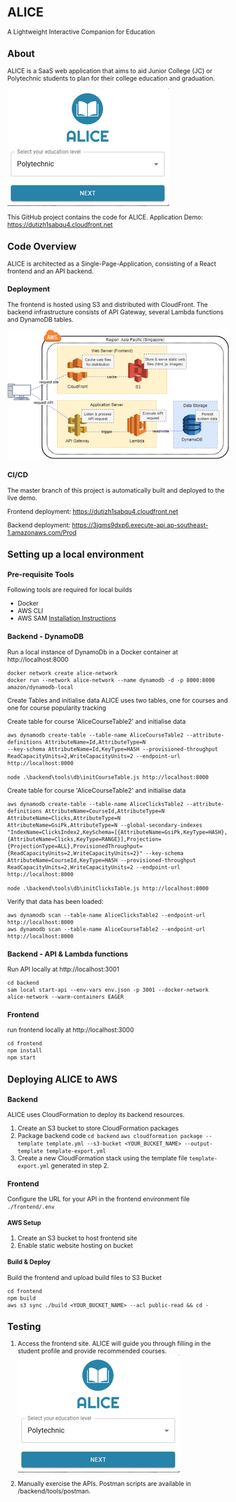 # ALICE 
A Lightweight Interactive Companion for Education

## About
ALICE is a SaaS web application that aims to aid Junior College (JC) or Polytechnic students to plan for their college education and graduation.

![ALICE](./docs/img/alice.png)

This GitHub project contains the code for ALICE. Application Demo: https://dutizh1sabqu4.cloudfront.net

## Code Overview
ALICE is architected as a Single-Page-Application, consisting of a React frontend and an API backend.

### Deployment
The frontend is hosted using S3 and distributed with CloudFront. The backend infrastructure consists of API Gateway, several Lambda functions and DynamoDB tables.

![AWS Architecture](./docs/img/aws-archi.png)

### CI/CD
The master branch of this project is automatically built and deployed to the live demo.

Frontend deployment: https://dutizh1sabqu4.cloudfront.net

Backend deployment: https://3jqms9dxp6.execute-api.ap-southeast-1.amazonaws.com/Prod

## Setting up a local environment
### Pre-requisite Tools
Following tools are required for local builds
- Docker
- AWS CLI
- AWS SAM
[Installation Instructions](https://docs.aws.amazon.com/serverless-application-model/latest/developerguide/serverless-sam-cli-install.html)

### Backend - DynamoDB
Run a local instance of DynamoDb in a Docker container at http://localhost:8000
```
docker network create alice-network
docker run --network alice-network --name dynamodb -d -p 8000:8000 amazon/dynamodb-local
```

Create Tables and initialise data
ALICE uses two tables, one for courses and one for course popularity tracking

Create table for course 'AliceCourseTable2' and initialise data
```
aws dynamodb create-table --table-name AliceCourseTable2 --attribute-definitions AttributeName=Id,AttributeType=N 
--key-schema AttributeName=Id,KeyType=HASH --provisioned-throughput ReadCapacityUnits=2,WriteCapacityUnits=2 --endpoint-url http://localhost:8000

node .\backend\tools\db\initCourseTable.js http://localhost:8000
```

Create table for course 'AliceCourseTable2' and initialise data
```
aws dynamodb create-table --table-name AliceClicksTable2 --attribute-definitions AttributeName=CourseId,AttributeType=N AttributeName=Clicks,AttributeType=N AttributeName=GsiPk,AttributeType=N --global-secondary-indexes "IndexName=ClicksIndex2,KeySchema=[{AttributeName=GsiPk,KeyType=HASH},{AttributeName=Clicks,KeyType=RANGE}],Projection={ProjectionType=ALL},ProvisionedThroughput={ReadCapacityUnits=2,WriteCapacityUnits=2}" --key-schema AttributeName=CourseId,KeyType=HASH --provisioned-throughput ReadCapacityUnits=2,WriteCapacityUnits=2 --endpoint-url http://localhost:8000

node .\backend\tools\db\initClicksTable.js http://localhost:8000
```

Verify that data has been loaded:
```
aws dynamodb scan --table-name AliceClicksTable2 --endpoint-url http://localhost:8000
aws dynamodb scan --table-name AliceCourseTable2 --endpoint-url http://localhost:8000
```

### Backend - API & Lambda functions
Run API locally at http://localhost:3001

```
cd backend
sam local start-api --env-vars env.json -p 3001 --docker-network alice-network --warm-containers EAGER
```

### Frontend
run frontend locally at http://localhost:3000
```
cd frontend
npm install
npm start
```

## Deploying ALICE to AWS
### Backend
ALICE uses CloudFormation to deploy its backend resources.

1. Create an S3 bucket to store CloudFormation packages
2. Package backend code
    ```cd backend```
    ```aws cloudformation package --template template.yml --s3-bucket <YOUR_BUCKET_NAME> --output-template template-export.yml```
3. Create a new CloudFormation stack using the template file ```template-export.yml``` generated in step 2.

### Frontend
Configure the URL for your API in the frontend environment file ```./frontend/.env```

#### AWS Setup
1. Create an S3 bucket to host frontend site
2. Enable static website hosting on bucket

#### Build & Deploy
Build the frontend and upload build files to S3 Bucket
```
cd frontend
npm build
aws s3 sync ./build <YOUR_BUCKET_NAME> --acl public-read && cd -
```

## Testing
1. Access the frontend site. ALICE will guide you through filling in the student profile and provide recommended courses.
![frontend](./docs/img/alice.png)

2. Manually exercise the APIs. Postman scripts are available in /backend/tools/postman.

